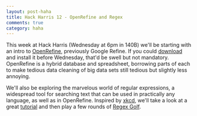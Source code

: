 ```yaml
---
layout: post-haha
title: Hack Harris 12 - OpenRefine and Regex
comments: true
category: haha
---
```


This week at Hack Harris (Wednesday at 6pm in 140B) we'll be starting with an intro to [OpenRefine](https://xmail.uchicago.edu/owa/redir.aspx?C=RNF7qgZ4_0eFQe-yUrUS1Y4QRH_pn9EI8SoFycB__xOo-DajSNt9rzLvQRIMlQCjJni1v4xewUQ.&URL=http%3a%2f%2fopenrefine.org%2f), previously Google Refine. If you could [download](https://xmail.uchicago.edu/owa/redir.aspx?C=RNF7qgZ4_0eFQe-yUrUS1Y4QRH_pn9EI8SoFycB__xOo-DajSNt9rzLvQRIMlQCjJni1v4xewUQ.&URL=http%3a%2f%2fopenrefine.org%2fdownload.html) and install it before Wednesday, that'd be swell but not mandatory. OpenRefine is a hybrid database and spreadsheet, borrowing parts of each to make tedious data cleaning of big data sets still tedious but slightly less annoying. 

We'll also be exploring the marvelous world of regular expressions, a widespread tool for searching text that can be used in practically any language, as well as in OpenRefine. Inspired by [xkcd](http://xkcd.com/1313/), we'll take a look at a great [tutorial](http://www.regular-expressions.info/dot.html) and then play a few rounds of [Regex Golf](https://regex.alf.nu/).
